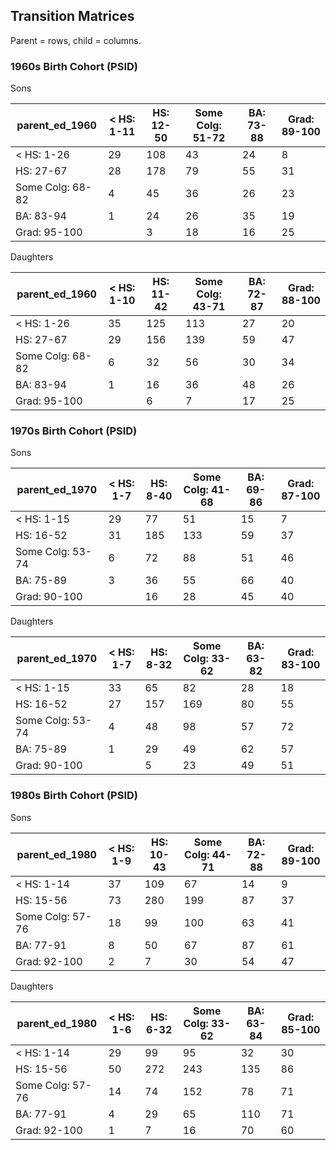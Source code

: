 ## Transition Matrices

Parent = rows, child = columns.

### 1960s Birth Cohort (PSID)

Sons

parent_ed_1960   |       < HS: 1-11|        HS: 12-50| Some Colg: 51-72|        BA: 73-88|     Grad: 89-100|
-----------------|-----------------|-----------------|-----------------|-----------------|-----------------|
< HS: 1-26       |               29|              108|               43|               24|                8|
HS: 27-67        |               28|              178|               79|               55|               31|
Some Colg: 68-82 |                4|               45|               36|               26|               23|
BA: 83-94        |                1|               24|               26|               35|               19|
Grad: 95-100     |                 |                3|               18|               16|               25|

Daughters

parent_ed_1960   |       < HS: 1-10|        HS: 11-42| Some Colg: 43-71|        BA: 72-87|     Grad: 88-100|
-----------------|-----------------|-----------------|-----------------|-----------------|-----------------|
< HS: 1-26       |               35|              125|              113|               27|               20|
HS: 27-67        |               29|              156|              139|               59|               47|
Some Colg: 68-82 |                6|               32|               56|               30|               34|
BA: 83-94        |                1|               16|               36|               48|               26|
Grad: 95-100     |                 |                6|                7|               17|               25|

### 1970s Birth Cohort (PSID)

Sons

parent_ed_1970   |        < HS: 1-7|         HS: 8-40| Some Colg: 41-68|        BA: 69-86|     Grad: 87-100|
-----------------|-----------------|-----------------|-----------------|-----------------|-----------------|
< HS: 1-15       |               29|               77|               51|               15|                7|
HS: 16-52        |               31|              185|              133|               59|               37|
Some Colg: 53-74 |                6|               72|               88|               51|               46|
BA: 75-89        |                3|               36|               55|               66|               40|
Grad: 90-100     |                 |               16|               28|               45|               40|

Daughters 

parent_ed_1970   |        < HS: 1-7|         HS: 8-32| Some Colg: 33-62|        BA: 63-82|     Grad: 83-100|
-----------------|-----------------|-----------------|-----------------|-----------------|-----------------|
< HS: 1-15       |               33|               65|               82|               28|               18|
HS: 16-52        |               27|              157|              169|               80|               55|
Some Colg: 53-74 |                4|               48|               98|               57|               72|
BA: 75-89        |                1|               29|               49|               62|               57|
Grad: 90-100     |                 |                5|               23|               49|               51|

### 1980s Birth Cohort (PSID)

Sons

parent_ed_1980   |        < HS: 1-9|        HS: 10-43| Some Colg: 44-71|        BA: 72-88|     Grad: 89-100|
-----------------|-----------------|-----------------|-----------------|-----------------|-----------------|
< HS: 1-14       |               37|              109|               67|               14|                9|
HS: 15-56        |               73|              280|              199|               87|               37|
Some Colg: 57-76 |               18|               99|              100|               63|               41|
BA: 77-91        |                8|               50|               67|               87|               61|
Grad: 92-100     |                2|                7|               30|               54|               47|

Daughters

parent_ed_1980   |        < HS: 1-6|         HS: 6-32| Some Colg: 33-62|        BA: 63-84|     Grad: 85-100|
-----------------|-----------------|-----------------|-----------------|-----------------|-----------------|
< HS: 1-14       |               29|               99|               95|               32|               30|
HS: 15-56        |               50|              272|              243|              135|               86|
Some Colg: 57-76 |               14|               74|              152|               78|               71|
BA: 77-91        |                4|               29|               65|              110|               71|
Grad: 92-100     |                1|                7|               16|               70|               60|